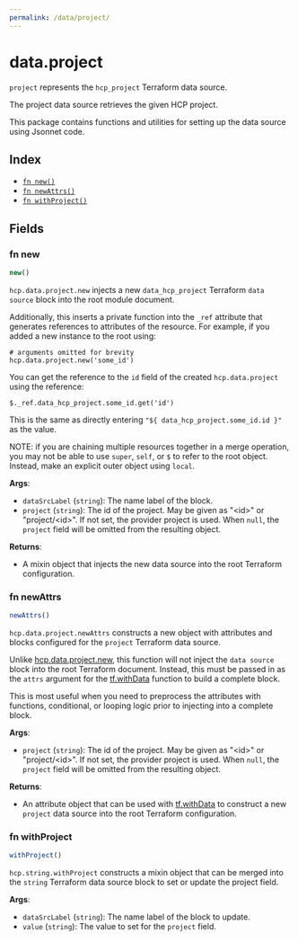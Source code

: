 ```yaml
---
permalink: /data/project/
---
```


# data.project

`project` represents the `hcp_project` Terraform data source.

The project data source retrieves the given HCP project.

This package contains functions and utilities for setting up the data source using Jsonnet code.


## Index

* [`fn new()`](#fn-new)
* [`fn newAttrs()`](#fn-newattrs)
* [`fn withProject()`](#fn-withproject)

## Fields

### fn new

```ts
new()
```


`hcp.data.project.new` injects a new `data_hcp_project` Terraform `data source`
block into the root module document.

Additionally, this inserts a private function into the `_ref` attribute that generates references to attributes of the
resource. For example, if you added a new instance to the root using:

    # arguments omitted for brevity
    hcp.data.project.new('some_id')

You can get the reference to the `id` field of the created `hcp.data.project` using the reference:

    $._ref.data_hcp_project.some_id.get('id')

This is the same as directly entering `"${ data_hcp_project.some_id.id }"` as the value.

NOTE: if you are chaining multiple resources together in a merge operation, you may not be able to use `super`, `self`,
or `$` to refer to the root object. Instead, make an explicit outer object using `local`.

**Args**:
  - `dataSrcLabel` (`string`): The name label of the block.
  - `project` (`string`): The id of the project. May be given as &#34;&lt;id&gt;&#34; or &#34;project/&lt;id&gt;&#34;. If not set, the provider project is used. When `null`, the `project` field will be omitted from the resulting object.

**Returns**:
- A mixin object that injects the new data source into the root Terraform configuration.


### fn newAttrs

```ts
newAttrs()
```


`hcp.data.project.newAttrs` constructs a new object with attributes and blocks configured for the `project`
Terraform data source.

Unlike [hcp.data.project.new](#fn-new), this function will not inject the `data source`
block into the root Terraform document. Instead, this must be passed in as the `attrs` argument for the
[tf.withData](https://github.com/tf-libsonnet/core/tree/main/docs#fn-withdata) function to build a complete block.

This is most useful when you need to preprocess the attributes with functions, conditional, or looping logic prior to
injecting into a complete block.

**Args**:
  - `project` (`string`): The id of the project. May be given as &#34;&lt;id&gt;&#34; or &#34;project/&lt;id&gt;&#34;. If not set, the provider project is used. When `null`, the `project` field will be omitted from the resulting object.

**Returns**:
  - An attribute object that can be used with [tf.withData](https://github.com/tf-libsonnet/core/tree/main/docs#fn-withdata) to construct a new `project` data source into the root Terraform configuration.


### fn withProject

```ts
withProject()
```

`hcp.string.withProject` constructs a mixin object that can be merged into the `string`
Terraform data source block to set or update the project field.



**Args**:
  - `dataSrcLabel` (`string`): The name label of the block to update.
  - `value` (`string`): The value to set for the `project` field.
